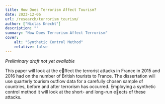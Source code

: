 ```yaml
---
title: How Does Terrorism Affect Tourism?  
date: 2023-12-06
url: /research/terrorism_tourism/
author: ["Niclas Knecht"]
description: "" 
summary: "How Does Terrorism Affect Terrorism"
cover:
    alt: "Synthetic Control Method"
    relative: false
---
```


*Preliminary draft not yet available*

This paper will look at the effect the terrorist attacks in France in 2015 and 2016 had on the number of British tourists to France. The dissertation will use quarterly tourism outflow data for a carefully chosen sample of countries, before and after terrorism has occurred. Employing a synthetic control method it will look at the short- and long-run eects of these attacks.
